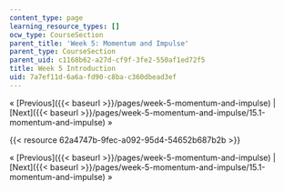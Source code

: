 ```yaml
---
content_type: page
learning_resource_types: []
ocw_type: CourseSection
parent_title: 'Week 5: Momentum and Impulse'
parent_type: CourseSection
parent_uid: c1168b62-a27d-cf9f-3fe2-550af1ed72f5
title: Week 5 Introduction
uid: 7a7ef11d-6a6a-fd90-c8ba-c360dbead3ef
---
```


« [Previous]({{< baseurl >}}/pages/week-5-momentum-and-impulse) | [Next]({{< baseurl >}}/pages/week-5-momentum-and-impulse/15.1-momentum-and-impulse) »

{{< resource 62a4747b-9fec-a092-95d4-54652b687b2b >}}

« [Previous]({{< baseurl >}}/pages/week-5-momentum-and-impulse) | [Next]({{< baseurl >}}/pages/week-5-momentum-and-impulse/15.1-momentum-and-impulse) »